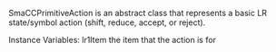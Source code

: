 SmaCCPrimitiveAction is an abstract class that represents a basic LR state/symbol action (shift, reduce, accept, or reject).

Instance Variables:
	lr1Item	<SmaCCLR1Item>	the item that the action is for

